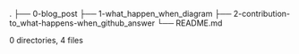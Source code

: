 .
├── 0-blog_post
├── 1-what_happen_when_diagram
├── 2-contribution-to_what-happens-when_github_answer
└── README.md

0 directories, 4 files
